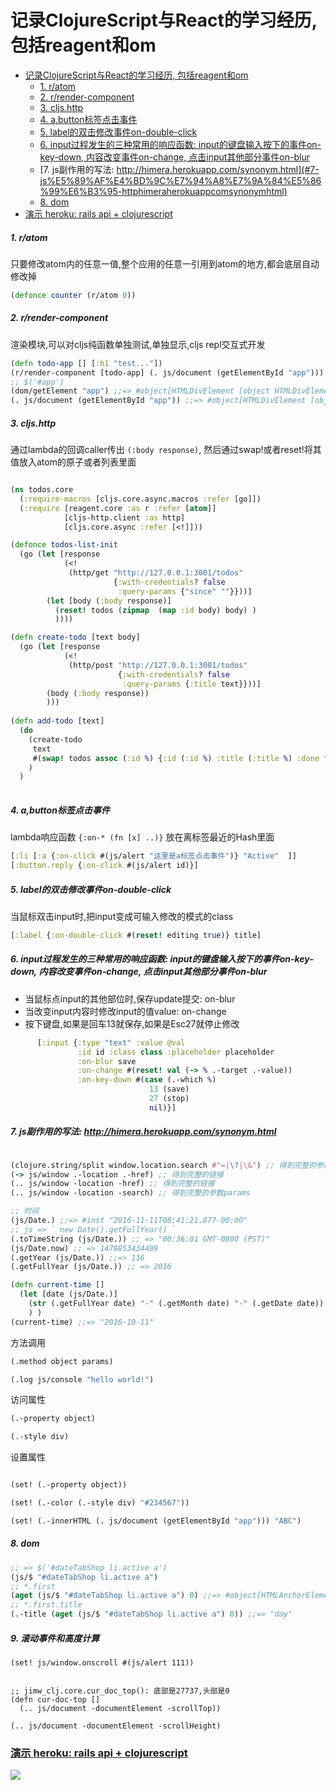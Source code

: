 # 记录ClojureScript与React的学习经历, 包括reagent和om




- [记录ClojureScript与React的学习经历, 包括reagent和om](#%E8%AE%B0%E5%BD%95clojurescript%E4%B8%8Ereact%E7%9A%84%E5%AD%A6%E4%B9%A0%E7%BB%8F%E5%8E%86-%E5%8C%85%E6%8B%ACreagent%E5%92%8Com)
    - [1. r/atom](#1-ratom)
    - [2. r/render-component](#2-rrender-component)
    - [3. cljs.http](#3-cljshttp)
    - [4. a,button标签点击事件](#4-abutton%E6%A0%87%E7%AD%BE%E7%82%B9%E5%87%BB%E4%BA%8B%E4%BB%B6)
    - [5. label的双击修改事件on-double-click](#5-label%E7%9A%84%E5%8F%8C%E5%87%BB%E4%BF%AE%E6%94%B9%E4%BA%8B%E4%BB%B6on-double-click)
    - [6. input过程发生的三种常用的响应函数: input的键盘输入按下的事件on-key-down, 内容改变事件on-change, 点击input其他部分事件on-blur](#6-input%E8%BF%87%E7%A8%8B%E5%8F%91%E7%94%9F%E7%9A%84%E4%B8%89%E7%A7%8D%E5%B8%B8%E7%94%A8%E7%9A%84%E5%93%8D%E5%BA%94%E5%87%BD%E6%95%B0-input%E7%9A%84%E9%94%AE%E7%9B%98%E8%BE%93%E5%85%A5%E6%8C%89%E4%B8%8B%E7%9A%84%E4%BA%8B%E4%BB%B6on-key-down-%E5%86%85%E5%AE%B9%E6%94%B9%E5%8F%98%E4%BA%8B%E4%BB%B6on-change-%E7%82%B9%E5%87%BBinput%E5%85%B6%E4%BB%96%E9%83%A8%E5%88%86%E4%BA%8B%E4%BB%B6on-blur)
    - [7. js副作用的写法: http://himera.herokuapp.com/synonym.html](#7-js%E5%89%AF%E4%BD%9C%E7%94%A8%E7%9A%84%E5%86%99%E6%B3%95-httphimeraherokuappcomsynonymhtml)
    - [8. dom](#8-dom)
- [演示 heroku: rails api + clojurescript](#%E6%BC%94%E7%A4%BA-heroku-rails-api--clojurescript)





##### 1. r/atom 
只要修改atom内的任意一值,整个应用的任意一引用到atom的地方,都会底层自动修改掉
```clojure
(defonce counter (r/atom 0))
```
##### 2. r/render-component
渲染模块,可以对cljs纯函数单独测试,单独显示,cljs repl交互式开发
```clojure
(defn todo-app [] [:h1 "test..."])
(r/render-component [todo-app] (. js/document (getElementById "app"))) 
;; $('#app')
(dom/getElement "app") ;;=> #object[HTMLDivElement [object HTMLDivElement]]
(. js/document (getElementById "app")) ;;=> #object[HTMLDivElement [object HTMLDivElement]]

```
##### 3. cljs.http
通过lambda的回调caller传出 `(:body response)`, 然后通过swap!或者reset!将其值放入atom的原子或者列表里面
```clojure

(ns todos.core
  (:require-macros [cljs.core.async.macros :refer [go]])
  (:require [reagent.core :as r :refer [atom]]
            [cljs-http.client :as http]
            [cljs.core.async :refer [<!]]))

(defonce todos-list-init
  (go (let [response
            (<!
             (http/get "http://127.0.0.1:3001/todos"
                       {:with-credentials? false
                        :query-params {"since" ""}}))]
        (let [body (:body response)]
          (reset! todos (zipmap  (map :id body) body) )
          ))))

(defn create-todo [text body]
  (go (let [response
            (<!
             (http/post "http://127.0.0.1:3001/todos"
                        {:with-credentials? false
                         :query-params {:title text}}))]
        (body (:body response))
        )))
        
(defn add-todo [text]
  (do
    (create-todo
     text
     #(swap! todos assoc (:id %) {:id (:id %) :title (:title %) :done false}))
    )
  )
  
```

##### 4. a,button标签点击事件
lambda响应函数 `{:on-* (fn [x] ..)}` 放在离标签最近的Hash里面
```clojure
[:li [:a {:on-click #(js/alert "这里是a标签点击事件")} "Active"  ]]
[:button.reply {:on-click #(js/alert id)}]
```
##### 5. label的双击修改事件on-double-click
当鼠标双击input时,把input变成可输入修改的模式的class
```clojure
[:label {:on-double-click #(reset! editing true)} title]
```
##### 6. input过程发生的三种常用的响应函数: input的键盘输入按下的事件on-key-down, 内容改变事件on-change, 点击input其他部分事件on-blur
* 当鼠标点input的其他部位时,保存update提交: on-blur
* 当改变input内容时修改input的值value: on-change
* 按下键盘,如果是回车13就保存,如果是Esc27就停止修改
```clojure
      [:input {:type "text" :value @val
               :id id :class class :placeholder placeholder
               :on-blur save
               :on-change #(reset! val (-> % .-target .-value))
               :on-key-down #(case (.-which %)
                               13 (save)
                               27 (stop)
                               nil)}]
```

##### 7. js副作用的写法: http://himera.herokuapp.com/synonym.html

```clojure

(clojure.string/split window.location.search #"=|\?|\&") ;; 得到完整的参数params
(-> js/window .-location .-href) ;; 得到完整的链接
(.. js/window -location -href) ;; 得到完整的链接
(.. js/window -location -search) ;; 得到完整的参数params

;; 时间
(js/Date.) ;;=> #inst "2016-11-11T08:41:21.877-00:00"
;; js => ` new Date().getFullYear() `
(.toTimeString (js/Date.)) ;; => "00:36:01 GMT-0800 (PST)"
(js/Date.now) ;; => 1478853434489
(.getYear (js/Date.)) ;;=> 116
(.getFullYear (js/Date.)) ;; => 2016

(defn current-time []
  (let [date (js/Date.)]
    (str (.getFullYear date) "-" (.getMonth date) "-" (.getDate date))
    ) )
(current-time) ;;=> "2016-10-11"

```

方法调用

```clojure
(.method object params)

(.log js/console "hello world!")
```
访问属性

```clojure
(.-property object)

(.-style div)

```
设置属性

```clojure

(set! (.-property object))

(set! (.-color (.-style div) "#234567"))

(set! (.-innerHTML (. js/document (getElementById "app"))) "ABC")

```

##### 8. dom 
```clojure
;; => $('#dateTabShop li.active a')
(js/$ "#dateTabShop li.active a")
;; *.first
(aget (js/$ "#dateTabShop li.active a") 0) ;;=> #object[HTMLAnchorElement http://127.0.0.1:3000/#sh-tran-date]
;; *.first.title
(.-title (aget (js/$ "#dateTabShop li.active a") 0)) ;;=> "day"

```

##### 9. 滚动事件和高度计算

```clojurescript
(set! js/window.onscroll #(js/alert 111))


;; jimw_clj.core.cur_doc_top(): 底部是27737,头部是0
(defn cur-doc-top []
  (.. js/document -documentElement -scrollTop))

(.. js/document -documentElement -scrollHeight)

```


### [演示 heroku: rails api + clojurescript](http://todos-tree.herokuapp.com/todos-tree)

![](./todos.jpeg)
